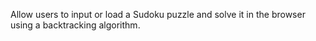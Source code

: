 Allow users to input or load a Sudoku puzzle and solve it in the browser using a backtracking algorithm.
